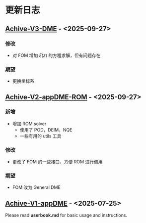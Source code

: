 # 更新日志 

## [Achive-V3-DME](https://github.com/xukeyu-phy/Diffusion_Master_Equation/tree/main/Archive-V3-DME) - <2025-09-27>

### 修改
- 对 FOM 增加 $\xi(z)$ 的方程求解，但有问题存在

### 期望
- 更换坐标系

## [Achive-V2-appDME-ROM](https://github.com/xukeyu-phy/Diffusion_Master_Equation/tree/main/Archive-V2-appDME-ROM) - <2025-09-27>

### 新增

- 增加 ROM solver
    - 使用了 POD，DEIM，NQE
    - 一些有用的 utils 工具

### 修改
- 更改了 FOM 的一些接口，方便 ROM 进行调用


### 期望
- FOM 改为 General DME


## [Achive-V1-appDME](https://github.com/xukeyu-phy/Diffusion_Master_Equation/tree/main/Archive-V1-appDME) - <2025-07-25>

Please read **userbook.md** for basic usage and instructions.


